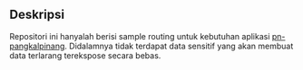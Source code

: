 ## Deskripsi

Repositori ini hanyalah berisi sample routing untuk kebutuhan aplikasi [pn-pangkalpinang](https://pn-pangkalpinang.go.id/). Didalamnya tidak terdapat data sensitif yang akan membuat data terlarang terekspose secara bebas.
